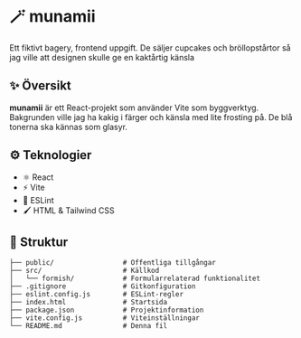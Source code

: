 # 🪄 munamii

Ett fiktivt bagery, frontend uppgift. De säljer cupcakes och bröllopstårtor så jag ville att designen skulle ge en kaktårtig känsla
## ✨ Översikt

**munamii** är ett React-projekt som använder Vite som byggverktyg. Bakgrunden ville jag ha kakig i färger och känsla med lite frosting på. De blå tonerna ska kännas som glasyr. 

## ⚙️ Teknologier

- ⚛️ React
- ⚡ Vite
- 📏 ESLint
- 🖌️ HTML & Tailwind CSS

## 📁 Struktur

```plaintext
├── public/                 # Offentliga tillgångar
├── src/                    # Källkod
│   └── formish/            # Formularrelaterad funktionalitet
├── .gitignore              # Gitkonfiguration
├── eslint.config.js        # ESLint-regler
├── index.html              # Startsida
├── package.json            # Projektinformation
├── vite.config.js          # Viteinställningar
└── README.md               # Denna fil
